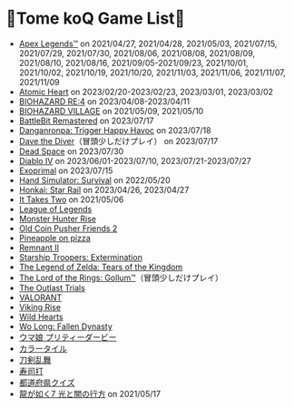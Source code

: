# 🐒Tome koQ Game List🐒

* [Apex Legends™](https://www.ea.com/ja-jp/games/apex-legends) on 2021/04/27, 2021/04/28, 2021/05/03, 2021/07/15, 2021/07/29, 2021/07/30, 2021/08/06, 2021/08/08, 2021/08/09, 2021/08/10, 2021/08/16, 2021/09/05-2021/09/23, 2021/10/01, 2021/10/02, 2021/10/19, 2021/10/20, 2021/11/03, 2021/11/06, 2021/11/07, 2021/11/09
* [Atomic Heart](https://www.focus-entmt.com/en/games/atomic-heart) on 2023/02/20-2023/02/23, 2023/03/01, 2023/03/02
* [BIOHAZARD RE:4](https://www.residentevil.com/re4/en-asia/) on 2023/04/08-2023/04/11
* [BIOHAZARD VILLAGE](https://www.residentevil.com/village/jp/) on 2021/05/09, 2021/05/10
* [BattleBit Remastered](https://joinbattlebit.com/) on 2023/07/17
* [Danganronpa: Trigger Happy Havoc](https://store.steampowered.com/app/413410/_/) on 2023/07/18
* [Dave the Diver](https://mintrocketgames.com/en/DaveTheDiver)（冒頭少しだけプレイ） on 2023/07/17
* [Dead Space](https://www.ea.com/ja-jp/games/dead-space) on 2023/07/30
* [Diablo IV](https://diablo4.blizzard.com/ja-jp/) on 2023/06/01-2023/07/10, 2023/07/21-2023/07/27
* [Exoprimal](https://www.exoprimal.com/en-asia/) on 2023/07/15
* [Hand Simulator: Survival](https://store.steampowered.com/app/924140/Hand_Simulator_Survival/) on 2022/05/20
* [Honkai: Star Rail](https://hsr.hoyoverse.com/en-us/home?utm_source=hsrofficialweb&utm_medium=fab&utm_campaign=button) on 2023/04/26, 2023/04/27
* [It Takes Two](https://www.ea.com/ja-jp/games/it-takes-two) on 2021/05/06
* [League of Legends](https://www.leagueoflegends.com/ja-jp/)
* [Monster Hunter Rise](https://www.monsterhunter.com/rise/ja/)
* [Old Coin Pusher Friends 2](https://store.steampowered.com/app/2281360/_/)
* [Pineapple on pizza](https://www.majorariatto.com/pineapple-on-pizza)
* [Remnant II](https://store.steampowered.com/app/1282100/Remnant_II/)
* [Starship Troopers: Extermination](https://starshiptroopersextermination.com/)
* [The Legend of Zelda: Tears of the Kingdom](https://zelda.nintendo.com/tears-of-the-kingdom/)
* [The Lord of the Rings: Gollum™](https://gollumgame.com/)（冒頭少しだけプレイ）
* [The Outlast Trials](https://store.epicgames.com/en-US/p/the-outlast-trials)
* [VALORANT](https://playvalorant.com/ja-jp/)
* [Viking Rise](https://vr.igg.com/)
* [Wild Hearts](https://www.ea.com/ja-jp/games/wild-hearts/wild-hearts)
* [Wo Long: Fallen Dynasty](https://teamninja-studio.com/wolong/)
* [ウマ娘 プリティーダービー](https://umamusume.jp/)
* [カラータイル](https://www.gamesaien.com/game/color_tiles/)
* [刀剣乱舞](https://games.dmm.com/detail/tohken)
* [寿司打](https://sushida.net/)
* [都道府県クイズ](https://www.start-point.net/map_quiz/nihonchizu/)
* [龍が如く7 光と闇の行方](https://ryu-ga-gotoku.com/seven/) on 2021/05/17
